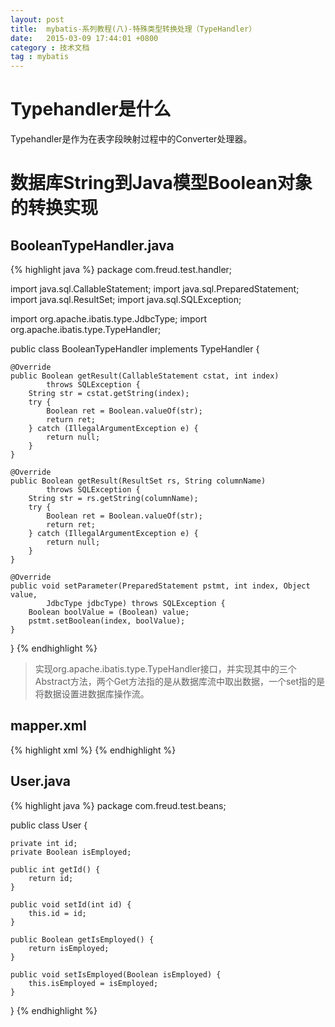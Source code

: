 ```yaml
---
layout: post
title:  mybatis-系列教程(八)-特殊类型转换处理（TypeHandler）
date:   2015-03-09 17:44:01 +0800
category : 技术文档
tag : mybatis
---
```


Typehandler是什么
===========================
Typehandler是作为在表字段映射过程中的Converter处理器。

数据库String到Java模型Boolean对象的转换实现
===========================

BooleanTypeHandler.java
---------------------------------

{% highlight java %}
package com.freud.test.handler;

import java.sql.CallableStatement;
import java.sql.PreparedStatement;
import java.sql.ResultSet;
import java.sql.SQLException;

import org.apache.ibatis.type.JdbcType;
import org.apache.ibatis.type.TypeHandler;

public class BooleanTypeHandler implements TypeHandler {

    @Override
    public Boolean getResult(CallableStatement cstat, int index)
            throws SQLException {
        String str = cstat.getString(index);
        try {
            Boolean ret = Boolean.valueOf(str);
            return ret;
        } catch (IllegalArgumentException e) {
            return null;
        }
    }

    @Override
    public Boolean getResult(ResultSet rs, String columnName)
            throws SQLException {
        String str = rs.getString(columnName);
        try {
            Boolean ret = Boolean.valueOf(str);
            return ret;
        } catch (IllegalArgumentException e) {
            return null;
        }
    }

    @Override
    public void setParameter(PreparedStatement pstmt, int index, Object value,
            JdbcType jdbcType) throws SQLException {
        Boolean boolValue = (Boolean) value;
        pstmt.setBoolean(index, boolValue);
    }
}
{% endhighlight %}

> 实现org.apache.ibatis.type.TypeHandler接口，并实现其中的三个Abstract方法，两个Get方法指的是从数据库流中取出数据，一个set指的是将数据设置进数据库操作流。

mapper.xml
---------------------------------

{% highlight xml %}
<resultMap id="user"
    type="com.freud.test.beans.User">
    <id property="id" jdbcType="INTEGER" column="ID" />
    <result property="isEmployed" jdbcType="VARCHAR" column="IS_EMPLOYED" typeHandler="com.freud.test.handler.BooleanTypeHandler"/>
</resultMap>
{% endhighlight %}

User.java
---------------------------------

{% highlight java %}
package com.freud.test.beans;

public class User {

    private int id;
    private Boolean isEmployed;

    public int getId() {
        return id;
    }

    public void setId(int id) {
        this.id = id;
    }

    public Boolean getIsEmployed() {
        return isEmployed;
    }

    public void setIsEmployed(Boolean isEmployed) {
        this.isEmployed = isEmployed;
    }
}
{% endhighlight %}

